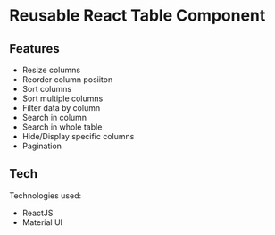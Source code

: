 # Reusable React Table Component

## Features

- Resize columns
- Reorder column posiiton
- Sort columns
- Sort multiple columns
- Filter data by column
- Search in column
- Search in whole table
- Hide/Display specific columns
- Pagination

## Tech

Technologies used:

- ReactJS 
- Material UI

